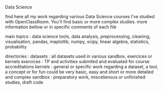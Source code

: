 Data Science


find here all my work regarding various Data Science courses I've studied
with OpenClassRoom. You'll find basic or more complex studies.
more information bellow or in specific comments of each file

main topics : data science tools, data analysis, preprocessing, cleaning, 
visualisation, pandas, maplotlib, numpy, scipy, linear algebra, statistics, probability
 

directories : 
	datasets : 		all datasets used in various sandbox, exercices or kernels
	exercices : 		TP and activities submited and evaluated for course accreditations
	kernels : 		general or specific work regarding a dataset, a tool, a concept or for fun
				could be very basic, easy and short or more detailed and complex 
	sandbox : 		preparatory work, miscelienous or unfinished studies, draft code
